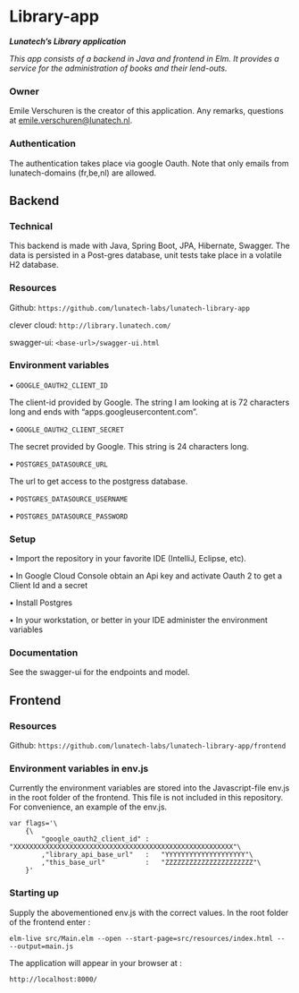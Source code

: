 # Library-app

*****Lunatech’s Library application*****

*This app consists of a backend in Java and frontend in Elm. It provides a service for the administration of books and their lend-outs.*


### Owner

Emile Verschuren is the creator of this application. Any remarks, questions at emile.verschuren@lunatech.nl.

### Authentication

The authentication takes place via google Oauth. Note that only emails from lunatech-domains (fr,be,nl) are allowed.

## Backend


### Technical

This backend is made with Java, Spring Boot, JPA, Hibernate, Swagger. The data is persisted in a Post-gres database, unit tests take place in a volatile H2 database.


### Resources

Github:				`https://github.com/lunatech-labs/lunatech-library-app`

clever cloud: `http://library.lunatech.com/`

swagger-ui:		`<base-url>/swagger-ui.html`


### Environment variables

•	`GOOGLE_OAUTH2_CLIENT_ID`

The client-id provided by Google. The string I am looking at is 72 characters long and ends with “apps.googleusercontent.com”.

•	`GOOGLE_OAUTH2_CLIENT_SECRET`

The secret provided by Google. This string is 24 characters long.

•	`POSTGRES_DATASOURCE_URL`

The url to get access to the postgress database. 

•	`POSTGRES_DATASOURCE_USERNAME`

•	`POSTGRES_DATASOURCE_PASSWORD`


### Setup

•	Import the repository in your favorite IDE (IntelliJ, Eclipse, etc).

•	In Google Cloud Console obtain an Api key and activate Oauth 2 to get a Client Id and a secret

•	Install Postgres

•	In your workstation, or better in your IDE administer the environment variables


### Documentation

See the swagger-ui for the endpoints and model.


## Frontend

### Resources

Github:				`https://github.com/lunatech-labs/lunatech-library-app/frontend`

### Environment variables in env.js

Currently the environment variables are stored into the Javascript-file env.js in the root folder of the frontend. This file is not included in this repository.
For convenience, an example of the env.js.

```
var flags='\
    {\
        "google_oauth2_client_id" :   "XXXXXXXXXXXXXXXXXXXXXXXXXXXXXXXXXXXXXXXXXXXXXXXXXXXXXXX"\
        ,"library_api_base_url"   :   "YYYYYYYYYYYYYYYYYYYY"\
        ,"this_base_url"          :   "ZZZZZZZZZZZZZZZZZZZZZZ"\
    }'
```

### Starting up
Supply the abovementioned env.js with the correct values.
In the root folder of the frontend enter :

```
elm-live src/Main.elm --open --start-page=src/resources/index.html -- --output=main.js
```
The application will appear in your browser at :
```
http://localhost:8000/
```

